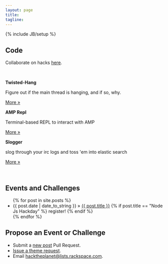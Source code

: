 ```yaml
---
layout: page
title:
tagline: 
---
```

{% include JB/setup %}

## Code

Collaborate on hacks [here](https://github.com/HackThePlanet ).

<br />

<div class="row">
  <div class="span1"><p></p></div>

  <div class="span3">
    <p><b>Twisted-Hang</b></p>
    <p>Figure out if the main thread is hanging, and if so, why.</p>
    <p><a href="https://github.com/HackThePlanet/twisted_hang" class="btn btn">More &raquo;</a></p>
  </div>

  <div class="span3">
    <p><b>AMP Repl</b></p>
    <p>Terminal-based REPL to interact with AMP</p>
    <p><a href="https://code.launchpad.net/~exarkun/+junk/amp-repl" class="btn btn">More &raquo;</a></p>
  </div>

  <div class="span3">
    <p><b>Slogger</b></p>
    <p>slog through your irc logs and toss 'em into elastic search</p>
    <p><a href="https://github.com/morgabra/slogger" class="btn btn">More &raquo;</a></p>
  </div>
</div>

<br />

## Events and Challenges

<ul class="posts">
  {% for post in site.posts %}
    <li>
      <span>{{ post.date | date_to_string }}</span> &raquo; <a href="{{ BASE_PATH }}{{ post.url }}">{{ post.title }}</a>
      {% if post.title == "Node Js Hackday" %}
        <span class="label label-warning">register!</span>
      {% endif %}
    </li>
  {% endfor %}
</ul>

## Propose an Event or Challenge

<ul class="unstyled">
  <li>Submit a <a href="https://github.com/HackThePlanet/hacktheplanet.github.com/tree/master/_posts">new post</a> Pull Request.</li>
  <li><a href="http://github.com/hacktheplanet/hacktheplanet.github.com/issues">Issue a theme request</a>.</li>
  <li>Email <a href="mailto:hacktheplanet@lists.rackspace.com">hacktheplanet@lists.rackspace.com</a>.</li>
</ul>
